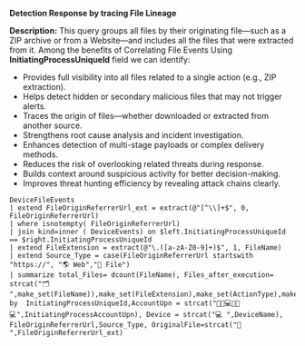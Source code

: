 **Detection Response by tracing File Lineage**

**Description:** This query groups all files by their originating file—such as a ZIP archive or from a Website—and includes all the files that were extracted from it. 
Among the benefits of Correlating File Events Using **InitiatingProcessUniqueId** field we can identify:

- Provides full visibility into all files related to a single action (e.g., ZIP extraction).
- Helps detect hidden or secondary malicious files that may not trigger alerts.
- Traces the origin of files—whether downloaded or extracted from another source.
- Strengthens root cause analysis and incident investigation.
- Enhances detection of multi-stage payloads or complex delivery methods.
- Reduces the risk of overlooking related threats during response.
- Builds context around suspicious activity for better decision-making.
- Improves threat hunting efficiency by revealing attack chains clearly.

```
DeviceFileEvents
| extend FileOriginReferrerUrl_ext = extract(@"[^\\]+$", 0, FileOriginReferrerUrl)
| where isnotempty( FileOriginReferrerUrl)
| join kind=inner ( DeviceEvents) on $left.InitiatingProcessUniqueId == $right.InitiatingProcessUniqueId
| extend FileExtension = extract(@"\.([a-zA-Z0-9]+)$", 1, FileName)
| extend Source_Type = case(FileOriginReferrerUrl startswith  "https://", "🌎 Web","📂 File")
| summarize total_Files= dcount(FileName), Files_after_execution= strcat("🗂️ ",make_set(FileName)),make_set(FileExtension),make_set(ActionType),make_set(FolderPath),SHA256_Group=make_set(SHA2561) by  InitiatingProcessUniqueId,AccountUpn = strcat("👩🏻💻🧑🏾💻",InitiatingProcessAccountUpn), Device = strcat("💻 ",DeviceName), FileOriginReferrerUrl,Source_Type, OriginalFile=strcat("🚩 ",FileOriginReferrerUrl_ext)
```
